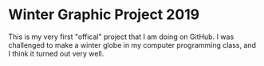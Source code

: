 # Winter Graphic Project 2019
This is my very first "offical" project that I am doing on GitHub. I was challenged to make a winter globe in my computer programming class, and I think it turned out very well.
